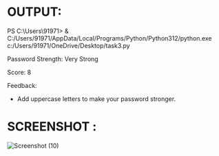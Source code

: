 # OUTPUT:
  PS C:\Users\91971> & C:/Users/91971/AppData/Local/Programs/Python/Python312/python.exe c:/Users/91971/OneDrive/Desktop/task3.py
  
  Password Strength: Very Strong
 
  Score: 8
 
  Feedback:
  - Add uppercase letters to make your password stronger.

#  SCREENSHOT :

![Screenshot (10)](https://github.com/anushka-2005/PRODIGY_SC_03/assets/173171188/047ca7e4-8cf6-4d61-ad0a-e934fa621365)
